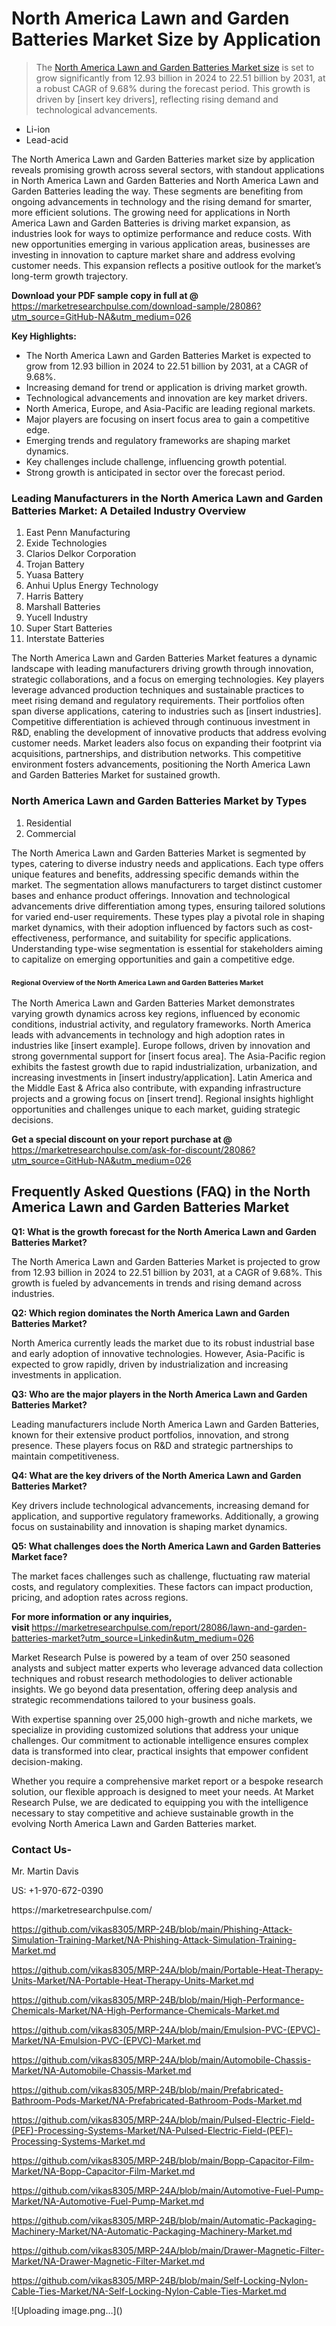 <h1>North America Lawn and Garden Batteries Market&nbsp;Size by Application</h1><blockquote><p>The <a href="https://marketresearchpulse.com/download-sample/28086?utm_source=GitHub-NA&amp;utm_medium=026">North America Lawn and Garden Batteries Market size</a> is set to grow significantly from 12.93 billion in 2024 to 22.51 billion by 2031, at a robust CAGR of 9.68% during the forecast period. This growth is driven by [insert key drivers], reflecting rising demand and technological advancements.</p></blockquote><ul><li>Li-ion<li> Lead-acid</li></ul><p>The North America Lawn and Garden Batteries market size by application reveals promising growth across several sectors, with standout applications in North America Lawn and Garden Batteries and North America Lawn and Garden Batteries leading the way. These segments are benefiting from ongoing advancements in technology and the rising demand for smarter, more efficient solutions. The growing need for applications in North America Lawn and Garden Batteries is driving market expansion, as industries look for ways to optimize performance and reduce costs. With new opportunities emerging in various application areas, businesses are investing in innovation to capture market share and address evolving customer needs. This expansion reflects a positive outlook for the market’s long-term growth trajectory.</p><p><strong>Download your PDF sample copy in full at @ </strong><a href="https://marketresearchpulse.com/download-sample/28086?utm_source=GitHub-NA&amp;utm_medium=026">https://marketresearchpulse.com/download-sample/28086?utm_source=GitHub-NA&amp;utm_medium=026</a></p><p><strong>Key Highlights: </strong></p><ul><li>The North America Lawn and Garden Batteries Market is expected to grow from 12.93 billion in 2024 to 22.51 billion by 2031, at a CAGR of 9.68%.</li><li>Increasing demand for trend or application is driving market growth.</li><li>Technological advancements and innovation are key market drivers.</li><li>North America, Europe, and Asia-Pacific are leading regional markets.</li><li>Major players are focusing on insert focus area to gain a competitive edge.</li><li>Emerging trends and regulatory frameworks are shaping market dynamics.</li><li>Key challenges include challenge, influencing growth potential.</li><li>Strong growth is anticipated in sector over the forecast period.</li></ul><h3>Leading Manufacturers in the North America Lawn and Garden Batteries Market: A Detailed Industry Overview</h3><ol><li>East Penn Manufacturing</li><li>Exide Technologies</li><li>Clarios Delkor Corporation</li><li>Trojan Battery</li><li>Yuasa Battery</li><li>Anhui Uplus Energy Technology</li><li>Harris Battery</li><li>Marshall Batteries</li><li>Yucell Industry</li><li>Super Start Batteries</li><li>Interstate Batteries</li></ol><div class="flex max-w-full flex-col flex-grow"><div class="min-h-8 text-message flex w-full flex-col items-end gap-2 whitespace-normal break-words [.text-message+&amp;]:mt-5" dir="auto" data-message-author-role="assistant" data-message-id="fd8432e4-4910-450d-b182-61b7bfb0a01f" data-message-model-slug="gpt-4o"><div class="flex w-full flex-col gap-1 empty:hidden first:pt-[3px]"><div class="markdown prose w-full break-words dark:prose-invert light"><p>The North America Lawn and Garden Batteries Market features a dynamic landscape with leading manufacturers driving growth through innovation, strategic collaborations, and a focus on emerging technologies. Key players leverage advanced production techniques and sustainable practices to meet rising demand and regulatory requirements. Their portfolios often span diverse applications, catering to industries such as [insert industries]. Competitive differentiation is achieved through continuous investment in R&amp;D, enabling the development of innovative products that address evolving customer needs. Market leaders also focus on expanding their footprint via acquisitions, partnerships, and distribution networks. This competitive environment fosters advancements, positioning the North America Lawn and Garden Batteries Market for sustained growth.</p></div></div></div></div><h3>North America Lawn and Garden Batteries Market by Types</h3><ol><li>Residential<li> Commercial</li></ol><div class="flex max-w-full flex-col flex-grow"><div class="min-h-8 text-message flex w-full flex-col items-end gap-2 whitespace-normal break-words [.text-message+&amp;]:mt-5" dir="auto" data-message-author-role="assistant" data-message-id="084470be-0bb7-4664-bddf-5156b4f41249" data-message-model-slug="gpt-4o-mini"><div class="flex w-full flex-col gap-1 empty:hidden first:pt-[3px]"><div class="markdown prose w-full break-words dark:prose-invert light"><p>The North America Lawn and Garden Batteries Market is segmented by types, catering to diverse industry needs and applications. Each type offers unique features and benefits, addressing specific demands within the market. The segmentation allows manufacturers to target distinct customer bases and enhance product offerings. Innovation and technological advancements drive differentiation among types, ensuring tailored solutions for varied end-user requirements. These types play a pivotal role in shaping market dynamics, with their adoption influenced by factors such as cost-effectiveness, performance, and suitability for specific applications. Understanding type-wise segmentation is essential for stakeholders aiming to capitalize on emerging opportunities and gain a competitive edge.</p></div></div></div></div><h3><span style="font-size: 11px;">Regional Overview of the North America Lawn and Garden Batteries Market</span></h3><div class="flex max-w-full flex-col flex-grow"><div class="min-h-8 text-message flex w-full flex-col items-end gap-2 whitespace-normal break-words [.text-message+&amp;]:mt-5" dir="auto" data-message-author-role="assistant" data-message-id="e9038762-ce64-4e30-91c9-9bd413514231" data-message-model-slug="gpt-4o-mini"><div class="flex w-full flex-col gap-1 empty:hidden first:pt-[3px]"><div class="markdown prose w-full break-words dark:prose-invert light"><p>The North America Lawn and Garden Batteries Market demonstrates varying growth dynamics across key regions, influenced by economic conditions, industrial activity, and regulatory frameworks. North America leads with advancements in technology and high adoption rates in industries like [insert example]. Europe follows, driven by innovation and strong governmental support for [insert focus area]. The Asia-Pacific region exhibits the fastest growth due to rapid industrialization, urbanization, and increasing investments in [insert industry/application]. Latin America and the Middle East &amp; Africa also contribute, with expanding infrastructure projects and a growing focus on [insert trend]. Regional insights highlight opportunities and challenges unique to each market, guiding strategic decisions.</p></div></div></div></div><p><strong>Get a special discount on your report purchase at @ </strong><a href="https://marketresearchpulse.com/ask-for-discount/28086?utm_source=GitHub-NA&amp;utm_medium=026">https://marketresearchpulse.com/ask-for-discount/28086?utm_source=GitHub-NA&amp;utm_medium=026</a></p><h2>Frequently Asked Questions (FAQ) in the North America Lawn and Garden Batteries Market</h2><p><strong>Q1: What is the growth forecast for the North America Lawn and Garden Batteries Market?</strong></p><p>The North America Lawn and Garden Batteries Market is projected to grow from 12.93 billion in 2024 to 22.51 billion by 2031, at a CAGR of 9.68%. This growth is fueled by advancements in trends and rising demand across industries.</p><p><strong>Q2: Which region dominates the North America Lawn and Garden Batteries Market?</strong></p><p>North America currently leads the market due to its robust industrial base and early adoption of innovative technologies. However, Asia-Pacific is expected to grow rapidly, driven by industrialization and increasing investments in application.</p><p><strong>Q3: Who are the major players in the North America Lawn and Garden Batteries Market?</strong></p><p>Leading manufacturers include North America Lawn and Garden Batteries, known for their extensive product portfolios, innovation, and strong presence. These players focus on R&amp;D and strategic partnerships to maintain competitiveness.</p><p><strong>Q4: What are the key drivers of the North America Lawn and Garden Batteries Market?</strong></p><p>Key drivers include technological advancements, increasing demand for application, and supportive regulatory frameworks. Additionally, a growing focus on sustainability and innovation is shaping market dynamics.</p><p><strong>Q5: What challenges does the North America Lawn and Garden Batteries Market face?</strong></p><p>The market faces challenges such as challenge, fluctuating raw material costs, and regulatory complexities. These factors can impact production, pricing, and adoption rates across regions.</p><p><strong>For more information or any inquiries, visit&nbsp;</strong><a href="https://marketresearchpulse.com/report/28086/lawn-and-garden-batteries-market?utm_source=Linkedin&utm_medium=026">https://marketresearchpulse.com/report/28086/lawn-and-garden-batteries-market?utm_source=Linkedin&utm_medium=026</a></p><p>Market Research Pulse is powered by a team of over 250 seasoned analysts and subject matter experts who leverage advanced data collection techniques and robust research methodologies to deliver actionable insights. We go beyond data presentation, offering deep analysis and strategic recommendations tailored to your business goals.</p><p>With expertise spanning over 25,000 high-growth and niche markets, we specialize in providing customized solutions that address your unique challenges. Our commitment to actionable intelligence ensures complex data is transformed into clear, practical insights that empower confident decision-making.</p><p>Whether you require a comprehensive market report or a bespoke research solution, our flexible approach is designed to meet your needs. At Market Research Pulse, we are dedicated to equipping you with the intelligence necessary to stay competitive and achieve sustainable growth in the evolving North America Lawn and Garden Batteries market.</p><h3><strong>Contact Us-</strong></h3><p>Mr. Martin Davis</p><p>US: +1-970-672-0390</p><p>https://marketresearchpulse.com/</p><p><a href="https://github.com/vikas8305/MRP-24B/blob/main/Phishing-Attack-Simulation-Training-Market/NA-Phishing-Attack-Simulation-Training-Market.md">https://github.com/vikas8305/MRP-24B/blob/main/Phishing-Attack-Simulation-Training-Market/NA-Phishing-Attack-Simulation-Training-Market.md</a></p><p><a href="https://github.com/vikas8305/MRP-24A/blob/main/Portable-Heat-Therapy-Units-Market/NA-Portable-Heat-Therapy-Units-Market.md">https://github.com/vikas8305/MRP-24A/blob/main/Portable-Heat-Therapy-Units-Market/NA-Portable-Heat-Therapy-Units-Market.md</a></p><p><a href="https://github.com/vikas8305/MRP-24B/blob/main/High-Performance-Chemicals-Market/NA-High-Performance-Chemicals-Market.md">https://github.com/vikas8305/MRP-24B/blob/main/High-Performance-Chemicals-Market/NA-High-Performance-Chemicals-Market.md</a></p><p><a href="https://github.com/vikas8305/MRP-24A/blob/main/Emulsion-PVC-(EPVC)-Market/NA-Emulsion-PVC-(EPVC)-Market.md">https://github.com/vikas8305/MRP-24A/blob/main/Emulsion-PVC-(EPVC)-Market/NA-Emulsion-PVC-(EPVC)-Market.md</a></p><p><a href="https://github.com/vikas8305/MRP-24A/blob/main/Automobile-Chassis-Market/NA-Automobile-Chassis-Market.md">https://github.com/vikas8305/MRP-24A/blob/main/Automobile-Chassis-Market/NA-Automobile-Chassis-Market.md</a></p><p><a href="https://github.com/vikas8305/MRP-24B/blob/main/Prefabricated-Bathroom-Pods-Market/NA-Prefabricated-Bathroom-Pods-Market.md">https://github.com/vikas8305/MRP-24B/blob/main/Prefabricated-Bathroom-Pods-Market/NA-Prefabricated-Bathroom-Pods-Market.md</a></p><p><a href="https://github.com/vikas8305/MRP-24A/blob/main/Pulsed-Electric-Field-(PEF)-Processing-Systems-Market/NA-Pulsed-Electric-Field-(PEF)-Processing-Systems-Market.md">https://github.com/vikas8305/MRP-24A/blob/main/Pulsed-Electric-Field-(PEF)-Processing-Systems-Market/NA-Pulsed-Electric-Field-(PEF)-Processing-Systems-Market.md</a></p><p><a href="https://github.com/vikas8305/MRP-24B/blob/main/Bopp-Capacitor-Film-Market/NA-Bopp-Capacitor-Film-Market.md">https://github.com/vikas8305/MRP-24B/blob/main/Bopp-Capacitor-Film-Market/NA-Bopp-Capacitor-Film-Market.md</a></p><p><a href="https://github.com/vikas8305/MRP-24A/blob/main/Automotive-Fuel-Pump-Market/NA-Automotive-Fuel-Pump-Market.md">https://github.com/vikas8305/MRP-24A/blob/main/Automotive-Fuel-Pump-Market/NA-Automotive-Fuel-Pump-Market.md</a></p><p><a href="https://github.com/vikas8305/MRP-24B/blob/main/Automatic-Packaging-Machinery-Market/NA-Automatic-Packaging-Machinery-Market.md">https://github.com/vikas8305/MRP-24B/blob/main/Automatic-Packaging-Machinery-Market/NA-Automatic-Packaging-Machinery-Market.md</a></p><p><a href="https://github.com/vikas8305/MRP-24A/blob/main/Drawer-Magnetic-Filter-Market/NA-Drawer-Magnetic-Filter-Market.md">https://github.com/vikas8305/MRP-24A/blob/main/Drawer-Magnetic-Filter-Market/NA-Drawer-Magnetic-Filter-Market.md</a></p><p><a href="https://github.com/vikas8305/MRP-24B/blob/main/Self-Locking-Nylon-Cable-Ties-Market/NA-Self-Locking-Nylon-Cable-Ties-Market.md">https://github.com/vikas8305/MRP-24B/blob/main/Self-Locking-Nylon-Cable-Ties-Market/NA-Self-Locking-Nylon-Cable-Ties-Market.md</a></p>
![Uploading image.png…]()
